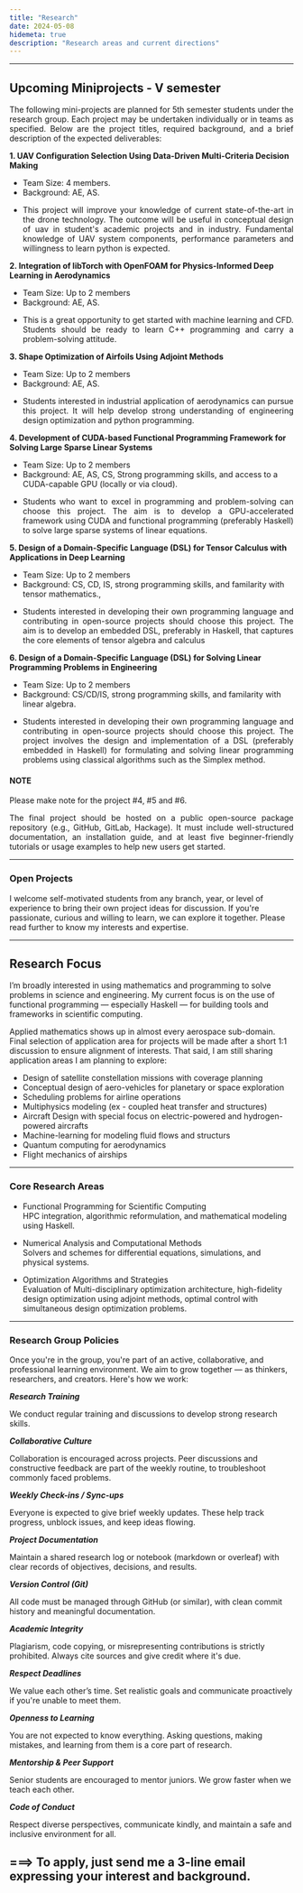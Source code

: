 ```yaml
---
title: "Research"
date: 2024-05-08
hidemeta: true
description: "Research areas and current directions"
---
```


---
## Upcoming Miniprojects - V semester

<p align="justify">The following mini-projects are planned for 5th semester students under the research group. Each project may be undertaken individually or in teams as specified. Below are the project titles, required background, and a brief description of the expected deliverables:</p>

<strong>1. UAV Configuration Selection Using Data-Driven Multi-Criteria Decision Making</strong>
* Team Size: 4 members.
* Background: AE, AS. 
* <p align="justify">This project will improve your knowledge of current state-of-the-art in the drone technology. The outcome will be useful in conceptual design of uav in student's academic projects and in industry. Fundamental knowledge of UAV system components, performance parameters and willingness to learn python is expected.</p>

**2. Integration of libTorch with OpenFOAM for Physics-Informed Deep Learning in Aerodynamics**
* Team Size: Up to 2 members
* Background: AE, AS.
* <p align="justify">This is a great opportunity to get started with machine learning and CFD. Students should be ready to learn C++ programming and carry a problem-solving attitude.</p>

**3. Shape Optimization of Airfoils Using Adjoint Methods**
* Team Size: Up to 2 members
* Background: AE, AS.
* <p align="justify">Students interested in industrial application of aerodynamics can pursue this project. It will help develop strong understanding of engineering design optimization and python programming.</p> 

**4. Development of CUDA-based Functional Programming Framework for Solving Large Sparse Linear Systems**
* Team Size: Up to 2 members
* Background: AE, AS, CS, Strong programming skills, and access to a CUDA-capable GPU (locally or via cloud).
* <p align="justify">Students who want to excel in programming and problem-solving can choose this project. The aim is to develop a GPU-accelerated framework using CUDA and functional programming (preferably Haskell) to solve large sparse systems of linear equations.</p>

**5. Design of a Domain-Specific Language (DSL) for Tensor Calculus with Applications in Deep Learning**
* Team Size: Up to 2 members
* Background: CS, CD, IS, strong programming skills, and familarity with tensor mathematics., 
* <p align="justify">Students interested in developing their own programming language and contributing in open-source projects should choose this project. The aim is to develop an embedded DSL, preferably in Haskell, that captures the core elements of tensor algebra and calculus</p>

**6. Design of a Domain-Specific Language (DSL) for Solving Linear Programming Problems in Engineering**
* Team Size: Up to 2 members
* Background: CS/CD/IS, strong programming skills, and familarity with linear algebra.
* <p align="justify">Students interested in developing their own programming language and contributing in open-source projects should choose this project. The project involves the design and implementation of a DSL (preferably embedded in Haskell) for formulating and solving linear programming problems using classical algorithms such as the Simplex method.</p>

#### NOTE
Please make note for the project #4, #5 and #6. 
<p align="justify">The final project should be hosted on a public open-source package repository (e.g., GitHub, GitLab, Hackage). It must include well-structured documentation, an installation guide, and at least five beginner-friendly tutorials or usage examples to help new users get started.</p>

---

### Open Projects 

I welcome self-motivated students from any branch, year, or level of experience to bring their own project ideas for discussion. If you're passionate, curious and willing to learn, we can explore it together. Please read further to know my interests and expertise. 

---
## Research Focus

I’m broadly interested in using mathematics and programming to solve problems in science and engineering. My current focus is on the use of functional programming — especially Haskell — for building tools and frameworks in scientific computing.

Applied mathematics shows up in almost every aerospace sub-domain. Final selection of application area for projects will be made after a short 1:1 discussion to ensure alignment of interests. That said, I am still sharing application areas I am planning to explore:

+ Design of satellite constellation missions with coverage planning
+ Conceptual design of aero-vehicles for planetary or space exploration
+ Scheduling problems for airline operations
+ Multiphysics modeling (ex - coupled heat transfer and structures)
+ Aircraft Design with special focus on electric-powered and hydrogen-powered aircrafts
+ Machine-learning for modeling fluid flows and structurs
+ Quantum computing for aerodynamics
+ Flight mechanics of airships

---

### Core Research Areas
- Functional Programming for Scientific Computing  
  HPC integration, algorithmic reformulation, and mathematical modeling using Haskell.

- Numerical Analysis and Computational Methods  
  Solvers and schemes for differential equations, simulations, and physical systems.

- Optimization Algorithms and Strategies  
  Evaluation of Multi-disciplinary optimization architecture, high-fidelity design optimization using adjoint methods, optimal control with simultaneous design optimization problems. 

---

### Research Group Policies

Once you're in the group, you're part of an active, collaborative, and professional learning environment. We aim to grow together — as thinkers, researchers, and creators. Here's how we work:

<strong> *Research Training* </strong>

We conduct regular training and discussions to develop strong research skills.

<strong> *Collaborative Culture* </strong>

Collaboration is encouraged across projects. Peer discussions and constructive feedback are part of the weekly routine, to troubleshoot commonly faced problems.

<strong> *Weekly Check-ins / Sync-ups* </strong>

Everyone is expected to give brief weekly updates. These help track progress, unblock issues, and keep ideas flowing.

<strong> *Project Documentation* </strong>

Maintain a shared research log or notebook (markdown or overleaf) with clear records of objectives, decisions, and results.

<strong> *Version Control (Git)* </strong>

All code must be managed through GitHub (or similar), with clean commit history and meaningful documentation.

<strong> *Academic Integrity* </strong>

Plagiarism, code copying, or misrepresenting contributions is strictly prohibited. Always cite sources and give credit where it's due.

<strong> *Respect Deadlines* </strong>

We value each other’s time. Set realistic goals and communicate proactively if you're unable to meet them.

<strong> *Openness to Learning* </strong>

You are not expected to know everything. Asking questions, making mistakes, and learning from them is a core part of research.

<strong> *Mentorship & Peer Support* </strong>

Senior students are encouraged to mentor juniors. We grow faster when we teach each other.

<strong> *Code of Conduct* </strong>

Respect diverse perspectives, communicate kindly, and maintain a safe and inclusive environment for all.

===> To apply, just send me a 3-line email expressing your interest and background.
---
